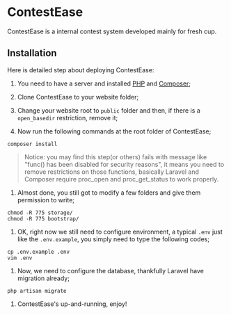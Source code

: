 # ContestEase

ContestEase is a internal contest system developed mainly for fresh cup.

## Installation

Here is detailed step about deploying ContestEase:

1. You need to have a server and installed [PHP](http://php.net/downloads.php) and [Composer](https://getcomposer.org);

1. Clone ContestEase to your website folder;

1. Change your website root to `public` folder and then, if there is a `open_basedir` restriction, remove it;

1. Now run the following commands at the root folder of ContestEase;

```
composer install
```

> Notice: you may find this step(or others) fails with message like "func() has been disabled for security reasons", it means you need to remove restrictions on those functions, basically Laravel and Composer require proc_open and proc_get_status to work properly.

1. Almost done, you still got to modify a few folders and give them permission to write;

```
chmod -R 775 storage/
chmod -R 775 bootstrap/
```

1. OK, right now we still need to configure environment, a typical `.env` just like the `.env.example`, you simply need to type the following codes;

```
cp .env.example .env
vim .env
```

1. Now, we need to configure the database, thankfully Laravel have migration already;

```
php artisan migrate
```

1. ContestEase's up-and-running, enjoy!
